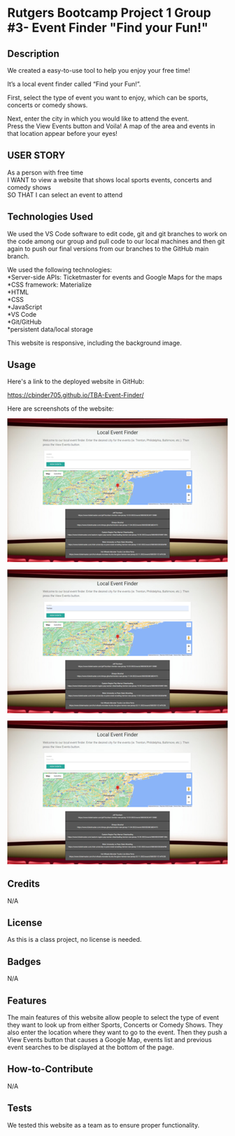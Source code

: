 # Rutgers Bootcamp Project 1 Group #3- Event Finder "Find your Fun!"

## Description

We created a easy-to-use tool to help you enjoy your free time!

It’s a local event finder called “Find your Fun!”.  

First, select the type of event you want to enjoy, which can be sports, concerts or comedy shows.

Next, enter the city in which you would like to attend the event.  
Press the View Events button and Voila!  A map of the area and events in that location appear before your eyes!

## USER STORY

As a person with free time<br>
I WANT to view a website that shows local sports events, concerts and comedy shows<br>
SO THAT I can select an event to attend<br>

## Technologies Used

We used the VS Code software to edit code, git and git branches to work on the code among our group and pull code to our local machines and then git again to push our final versions from our branches to the GitHub main branch.  

We used the following technologies:<br>
*Server-side APIs: Ticketmaster for events and Google Maps for the maps<br>
*CSS framework: Materialize  <br>
*HTML<br>
*CSS<br>
*JavaScript<br>
*VS Code<br>
*Git/GitHub<br>
*persistent data/local storage<br>

This website is responsive, including the background image.

## Usage

Here's a link to the deployed website in GitHub:

https://cbinder705.github.io/TBA-Event-Finder/

Here are screenshots of the website:
    
![website-image](assets/images/screencapture-1.png)
    
![website-image](assets/images/screencapture-2.png)
    
![website-image](assets/images/screencapture-3.png)    
## Credits
N/A

## License

As this is a class project, no license is needed.

## Badges

N/A

## Features

The main features of this website allow people to select the type of event they want to look up from either Sports, Concerts or Comedy Shows.  They also enter the location where they want to go to the event.  Then they push a View Events button that causes a Google Map, events list and previous event searches to be displayed at the bottom of the page.

## How-to-Contribute

N/A

## Tests

We tested this website as a team as to ensure proper functionality.

